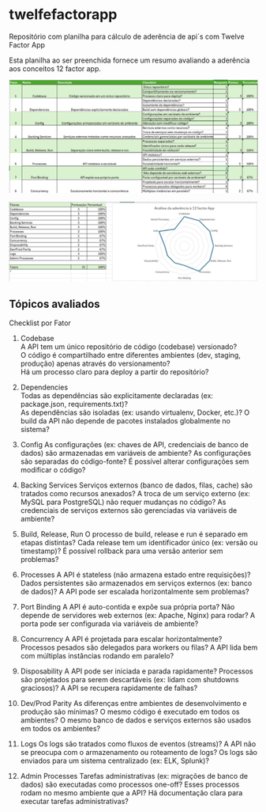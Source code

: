 # twelfefactorapp
Repositório com planilha para cálculo de aderência de api´s com Twelve Factor App

Esta planilha ao ser preenchida fornece um resumo avaliando a aderência aos conceitos 12 factor app.

![Questionário para preenchimento](img/checklist.png)


![Avaliação de aderência](img/resumo.png)

## Tópicos avaliados

Checklist por Fator
1. Codebase  
A API tem um único repositório de código (codebase) versionado?  
O código é compartilhado entre diferentes ambientes (dev, staging, produção) apenas através do versionamento?  
Há um processo claro para deploy a partir do repositório?  

2. Dependencies  
Todas as dependências são explicitamente declaradas (ex: package.json, requirements.txt)?  
As dependências são isoladas (ex: usando virtualenv, Docker, etc.)?
O build da API não depende de pacotes instalados globalmente no sistema?

3. Config
As configurações (ex: chaves de API, credenciais de banco de dados) são armazenadas em variáveis de ambiente?
As configurações são separadas do código-fonte?
É possível alterar configurações sem modificar o código?

4. Backing Services
Serviços externos (banco de dados, filas, cache) são tratados como recursos anexados?
A troca de um serviço externo (ex: MySQL para PostgreSQL) não requer mudanças no código?
As credenciais de serviços externos são gerenciadas via variáveis de ambiente?

5. Build, Release, Run
O processo de build, release e run é separado em etapas distintas?
Cada release tem um identificador único (ex: versão ou timestamp)?
É possível rollback para uma versão anterior sem problemas?

6. Processes
A API é stateless (não armazena estado entre requisições)?
Dados persistentes são armazenados em serviços externos (ex: banco de dados)?
A API pode ser escalada horizontalmente sem problemas?

7. Port Binding
A API é auto-contida e expõe sua própria porta?
Não depende de servidores web externos (ex: Apache, Nginx) para rodar?
A porta pode ser configurada via variáveis de ambiente?

8. Concurrency
A API é projetada para escalar horizontalmente?
Processos pesados são delegados para workers ou filas?
A API lida bem com múltiplas instâncias rodando em paralelo?

9. Disposability
A API pode ser iniciada e parada rapidamente?
Processos são projetados para serem descartáveis (ex: lidam com shutdowns graciosos)?
A API se recupera rapidamente de falhas?

10. Dev/Prod Parity
As diferenças entre ambientes de desenvolvimento e produção são mínimas?
O mesmo código é executado em todos os ambientes?
O mesmo banco de dados e serviços externos são usados em todos os ambientes?

11. Logs
Os logs são tratados como fluxos de eventos (streams)?
A API não se preocupa com o armazenamento ou roteamento de logs?
Os logs são enviados para um sistema centralizado (ex: ELK, Splunk)?

12. Admin Processes
Tarefas administrativas (ex: migrações de banco de dados) são executadas como processos one-off?
Esses processos rodam no mesmo ambiente que a API?
Há documentação clara para executar tarefas administrativas?